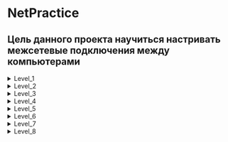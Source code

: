 # NetPractice

## Цель данного проекта научиться  настривать межсетевые подключения между компьютерами

<details>
<summary>Level_1</summary>

________________________________________________________________

<p><img src="https://github.com/ifanzilka/NetPractice/blob/master/image/lvl1_1.png" alt="Ссылка"></p>
________________________________________________________________
  
 ### Здесь нам нужно настроить компьютеры, в рамках одной домашней сети.
  
 ### Изначально подключение не работает, так как компьютер имеет

  ```
  Interface B1
  IP : 104.39.23.12
  Mask : 255.255.255.0
  ```
  ### Из этого следует что 
  
  ```
  Network:  104.39.23.0
  Diaposon: 104.39.23.1 - 104.39.23.254
  ```
  
  ### А у Компьютера А1  ```104.93.23.17 ``` Что не входит в данный диапозон. 
  
  ###  Поэтому меняем IP у A1 на подходящий из диапозона и вуаля... Анологично со вторым компьютером
  
 
<p><img src="https://github.com/ifanzilka/NetPractice/blob/master/image/lvl1_2.png" alt="Ссылка"></p>

</details>

<details>
<summary>Level_2</summary>

________________________________________________________________

<p><img src="https://github.com/ifanzilka/NetPractice/blob/master/image/lvl2_1.png" alt="Ссылка"></p>
________________________________________________________________

 ### Очень похоже на первое задание, только здесь чтобы компьютеры могли коммуницировать между собой, они должны быть в рамках одной сети. 
 ### Чтобы понять какая сеть, возьмем маску от А1  и IP от B1 и подсчитаем какая сеть 
  ```
  IP : 192.168.20.222
  Mask : 255.255.255.224
  ```
### Получается 
  ```
  Network:  192.168.20.192
  Diaposon: 192.168.20.193 - 192.168.20.222
  ```
### Чтобы все заработало берем любой IP из диапозона и ставим в A1, а также  меняем маску у B1 на аналогучную A1  
  
#
  
### Компьютеры С1 и D1 не могут скомуницироваться так как диапозон ```127.0.0.1 - 127.255.255.254``` используется для коммуникации с самим собой (Addresses on Loopback)
  
### Для решения этой проблемы просто берем другое адресное пространство   
  
<p><img src="https://github.com/ifanzilka/NetPractice/blob/master/image/lvl2_2.png" alt="Ссылка"></p>
  
</details>



<details>
<summary>Level_3</summary>

________________________________________________________________

<p><img src="https://github.com/ifanzilka/NetPractice/blob/master/image/lvl3_1.png" alt="Ссылка"></p>
________________________________________________________________

### Здесь у нас появляется новый обьект. Сетевой коммутатор (жарг. свитч, свич от англ. switch — переключатель) — устройство, предназначенное для соединения нескольких узлов компьютерной сети в пределах одного или нескольких сегментов сети.
### Очень важно коммутатор работает в рамках одной сети  
  
### Аналогично предыдущим заданиям берем маску от C1 и  IP от  A1 и строим подходящую сеть

  ### Получается 
  ```
  Network:  104.198.133.0
  Diaposon: 104.198.133.1 - 104.198.133.126
  ```
### Далее просто заполняем любым IP из диапозона и  не забываем про маски:) 

 ________________________________________________________________

<p><img src="https://github.com/ifanzilka/NetPractice/blob/master/image/lvl3_2.png" alt="Ссылка"></p>
________________________________________________________________
  
</details>

<details>
<summary>Level_4</summary>

________________________________________________________________

<p><img src="https://github.com/ifanzilka/NetPractice/blob/master/image/lvl4_1.png" alt="Ссылка"></p>
________________________________________________________________

 ### Здесь добавляется новый обьект Маршрутизатор 
 https://hobbyits.com/naznachenie-i-funkcii-marshrutizatora-v-lokalnoj-seti/
  
   
 ### В данном задании нам нужно Соеденить двух клиентов между собой и также каждый клиент с роутером, для нас доступны 3 интрфейса подключения к роутеру
 
 ### Чтобы все зараюотало, нам нужнл чтобы Оба клиента и интерфейс роутера были все в рамках одной сети (мы берем пустой интрфейс и подбираем ему подходящий  IP и маску, такую чтобы она включала клиента A1)
  
  ________________________________________________________________

<p><img src="https://github.com/ifanzilka/NetPractice/blob/master/image/lvl4_3.png" alt="Ссылка"></p>
________________________________________________________________

  
</details>

<details>
<summary>Level_5</summary>

________________________________________________________________

<p><img src="https://github.com/ifanzilka/NetPractice/blob/master/image/lvl5_1.png" alt="Ссылка"></p>
________________________________________________________________

#### Здесь у нас появилась новая графа, давайте разберемся что это
   
  ```
      client A: Machine A
      Routes :
      ... => ...
   ```
#### Эта штука называется статическим маршрутом
#### Статический маршрут используется, когда компьютер хочет связаться с кем-то вне своей сети.
Если пункт назначения соответствует левой части (0.0.0.0/0 в этом примере, что является "по умолчанию", что означает, что он соответствует всему), он попросит правую часть (192.168.0.254 здесь) переслать сообщение  
  
#### "Правую часть" называется шлюзом, у вас же на вашем собственном компьютере (ваш интернет-провайдер роутер) : каждый раз, когда вы хотите зайти в интернет, ваш компьютер спрашивает его, потому что он единственный, кто знает, куда идти.
во-первых, вам нужно настроить "правильный сети" :  
  
#### Вот пример как это работает
  
<p><img src="https://github.com/ifanzilka/NetPractice/blob/master/image/lvl5_2.png" alt="Ссылка"></p>  
  
  
#### 1)Мы вроде немного с вами разобрались, давайте попробуем решить нашу задачу, укажем статическому маршруту кому будем отправлять (всем: 0.0.0.0/0), и через какой интрфейс (18.171.197.126) 

#### 2) Также интрфейс A1 и R1 должны быть в одной сети (мы это уже умеем делать :). )
  
#### 3) Также интрфейс B1 и R2 должны быть в одной сети (мы это уже умеем делать :). )  

#### 4) Ну и последнее, нам нужно настроить статичсекий маршрут для B (задать правый параметр, путь через интрфейс R2) 
  
  
  <p><img src="https://github.com/ifanzilka/NetPractice/blob/master/image/lvl5_3.png" alt="Ссылка"></p>  
  
  
</details>




<details>
<summary>Level_6</summary>

________________________________________________________________

<p><img src="https://github.com/ifanzilka/NetPractice/blob/master/image/lvl6_1.png" alt="Ссылка"></p>
________________________________________________________________
  
#### Здесь мы должны настроить свзяь с интернетом  

#### 1) Для начала настроим взаимодейсвие интрфейсов A1 и  R1 в одной сети (мы это уже с вами делали)
#### 2) Далее  в router R слева указыаем что отправляем всем сетям
  
#### 3) Ну и последнее  в internet I указыаем что будем отправлять нашей сети (83.71.194.129/25)
  
  <p><img src="https://github.com/ifanzilka/NetPractice/blob/master/image/lvl6_2.png" alt="Ссылка"></p>
  
</details>

<details>
<summary>Level_7</summary>

________________________________________________________________

<p><img src="https://github.com/ifanzilka/NetPractice/blob/master/image/lvl7_1.png" alt="Ссылка"></p>
________________________________________________________________
  
  #### Здесь нам нужно все настроить, чтобы два компьютера общались между собой, используя два маршрутизатора
  
  #### Здесь важно чтобы не было пересечения сетей 
  
  
  #### А) Сделайте интерфейс A1 и интерфейс R11 одной и той же маской подсети
  #### Чтобы настроить клиент A, перейдите в раздел Интерфейс A1 - > Интерфейс R11.
  #### (B) Интерфейс R12 и интерфейс R21 должны иметь одну и ту же маску подсети.
  #### В конфигурации roter R1 установите значение Интерфейс R12 -> Интерфейс R21.
  #### В конфигурации ротора R2 настройте Интерфейс R21 -> Интерфейс R12.
  #### (C) Интерфейс R22 и интерфейс C1 должны иметь одну и ту же маску подсети.
  #### В конфигурации клиента C настройте Интерфейс C1 -> Интерфейс R22.
  #### (A), (B) и (C) у каждого есть разные маски подсети
  #### Поскольку маршрутизатор подключается к другой сети, отображается IP-адрес в той же сети
  
  
  <p><img src="https://github.com/ifanzilka/NetPractice/blob/master/image/lvl7_2.png" alt="Ссылка"></p>
  
</details>

<details>
<summary>Level_8</summary>

________________________________________________________________

<p><img src="https://github.com/ifanzilka/NetPractice/blob/master/image/lvl8_1.png" alt="Ссылка"></p>
________________________________________________________________
  
  
 #### Интернет-маршруты заполняют сетевой адрес сети, подключенной к интерфейсу, подключенному к Интернету
 #### Частные IP-адреса нельзя использовать, если они подключены к Интернету
 #### 10.0.0.0 ~ 10.255.255.255 (10.0.0.0/8) (Класс А)
 #### 172.16.0.0 ~ 172.31.255.255 (172.16.0.0/12) (Класс B)
 #### 192.168.0.0 ~ 192.168.255.255 (192.168.0.0/16) (Класс C)
  
  
 #### 1) Настроим ```internet I ``` чтобы он отправлял запросы через ```Interface R12```
  
 #### 2) Теперь в ```Interface R13``` укажем сеть и маску, такую же через которую посылает ```router R2 ```
  
 #### 3) Теперь в ```Interface R21``` укажем сеть с которой свзяан ```Interface R13```
  
 #### 4) Теперь в ```router R1``` укажем чтобы пакеты шли через интрфейс ```Interface R21 ```
  
  <p><img src="https://github.com/ifanzilka/NetPractice/blob/master/image/lvl8_2.png" alt="Ссылка"></p>
  
</details>




